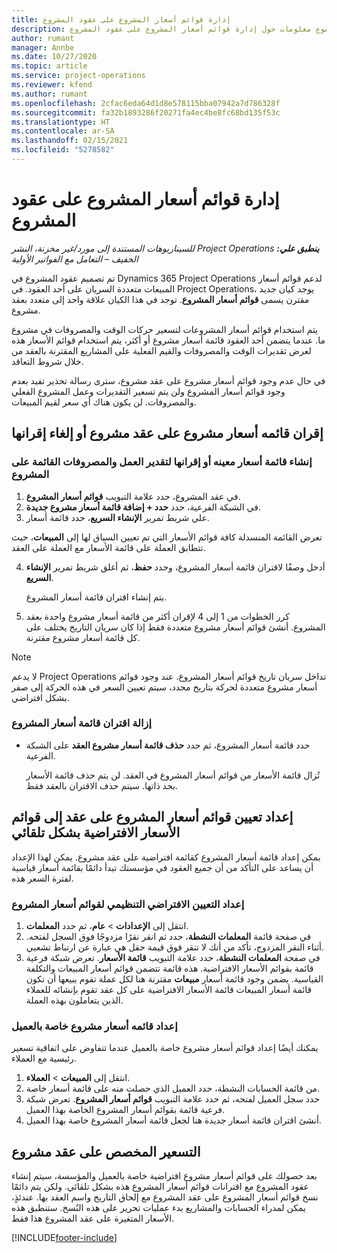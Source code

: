 ```yaml
---
title: إدارة قوائم أسعار المشروع على عقود المشروع
description: يقدم هذا الموضوع معلومات حول إدارة قوائم أسعار المشروع على عقود المشروع.
author: rumant
manager: Annbe
ms.date: 10/27/2020
ms.topic: article
ms.service: project-operations
ms.reviewer: kfend
ms.author: rumant
ms.openlocfilehash: 2cfac6eda64d1d8e578115bba07942a7d786328f
ms.sourcegitcommit: fa32b1893286f20271fa4ec4be8fc68bd135f53c
ms.translationtype: HT
ms.contentlocale: ar-SA
ms.lasthandoff: 02/15/2021
ms.locfileid: "5278582"
---
```

# <a name="manage-project-price-lists-on-project-contracts"></a>إدارة قوائم أسعار المشروع على عقود المشروع

_**ينطبق علي:** ‏‫Project Operations للسيناريوهات المستندة إلى مورد/غير مخزنة‬، ‏‫النشر الخفيف – التعامل مع الفواتير الأولية‬_

تم تصميم عقود المشروع في Dynamics 365 Project Operations لدعم قوائم أسعار المبيعات متعددة السريان على أحد العقود. في Project Operations، يوجد كيان جديد مقترن يسمى **قوائم أسعار المشروع**. توجد في هذا الكيان علاقة واحد إلى متعدد بعقد مشروع.

يتم استخدام قوائم أسعار المشروعات لتسعير حركات الوقت والمصروفات في مشروع ما. عندما يتضمن أحد العقود قائمة أسعار مشروع أو أكثر، يتم استخدام قوائم الأسعار هذه لعرض تقديرات الوقت والمصروفات والقيم الفعلية على المشاريع المقترنة بالعقد من خلال شروط التعاقد.

في حال عدم وجود قوائم أسعار مشروع على عقد مشروع، سترى رسالة تحذير تفيد بعدم وجود قوائم أسعار المشروع ولن يتم تسعير التقديرات وعمل المشروع الفعلي والمصروفات. لن يكون هناك أي سعر لقيم المبيعات.

## <a name="associate-or-unassociate-a-project-price-list-on-a-project-contract"></a>إقران قائمه أسعار  مشروع على عقد مشروع أو إلغاء إقرانها

### <a name="create-or-associate-a-specific-price-list-for-estimating-project-based-work-and-expenses"></a>إنشاء قائمة أسعار معينه أو إقرانها لتقدير العمل والمصروفات القائمة على المشروع

1. في عقد المشروع، حدد علامة التبويب **قوائم أسعار المشروع**.
2. في الشبكة الفرعية، حدد **حدد + إضافة قائمة أسعار مشروع جديدة**.
3. علي شريط تمرير **الإنشاء السريع**، حدد قائمة أسعار. 

  تعرض القائمة المنسدلة كافة قوائم الأسعار التي تم تعيين السياق لها إلى **المبيعات**، حيث تتطابق العملة على قائمة الأسعار مع العملة على العقد.
  
4. أدخل وصفًا لاقتران قائمة أسعار المشروع، وحدد **حفظ**، ثم أغلق شريط تمرير **الإنشاء السريع**.

   يتم إنشاء اقتران قائمة أسعار المشروع.
   
5. كرر الخطوات من 1 إلى 4 لإقران أكثر من قائمة أسعار مشروع واحدة بعقد المشروع. أنشئ قوائم أسعار مشروع متعددة فقط إذا كان سريان التاريخ يختلف على كل قائمة أسعار مشروع مقترنة.

> [!NOTE]
> لا يدعم Project Operations تداخل سريان تاريخ قوائم أسعار المشروع. عند وجود قوائم أسعار مشروع متعددة لحركة بتاريخ محدد، سيتم تعيين السعر في هذه الحركة إلى صفر بشكل افتراضي.

### <a name="remove-a-project-price-list-association"></a>إزالة اقتران قائمة أسعار المشروع

- حدد قائمة أسعار المشروع، ثم حدد **حذف قائمة أسعار مشروع العقد** على الشبكة الفرعية. 

  تُزال قائمة الأسعار من قوائم أسعار المشروع في العقد. لن يتم حذف قائمة الأسعار بحد ذاتها. سيتم حذف الاقتران بالعقد فقط.

## <a name="set-up-automatic-defaulting-of-project-price-lists-on-a-contract"></a>إعداد تعيين قوائم أسعار المشروع على عقد إلى قوائم الأسعار الافتراضية بشكل تلقائي

يمكن إعداد قائمة أسعار المشروع كقائمة افتراضية على عقد مشروع. يمكن لهذا الإعداد أن يساعد على التأكد من أن جميع العقود في مؤسستك تبدأ دائمًا بقائمة أسعار قياسية لفترة السعر هذه.

### <a name="set-up-the-organizational-default-for-project-price-lists"></a>إعداد التعيين الافتراضي التنظيمي لقوائم أسعار المشروع

1. انتقل إلى **الإعدادات** > **عام**، ثم حدد **المعلمات**.
2. في صفحة قائمة **المعلمات النشطة**، حدد ثم انقر نقرًا مزدوجًا فوق السجل لفتحه. أثناء النقر المزدوج، تأكد من أنك لا تنقر فوق قيمة حقل هي عبارة عن ارتباط تشعبي. 
3. في صفحة **المعلمات النشطة**، حدد علامة التبويب **قائمة الأسعار**. تعرض شبكة فرعية قائمة بقوائم الأسعار الافتراضية. هذه قائمة تتضمن قوائم أسعار المبيعات والتكلفة القياسية. يضمن وجود قائمة أسعار **مبيعات** مقترنة هنا لكل عملة تقوم ببيعها أن تكون قائمة أسعار المبيعات قائمة الأسعار الافتراضية على كل عقد تقوم بإنشائه للعملاء الذين يتعاملون بهذه العملة.

### <a name="set-up-a-customer-specific-project-price-list"></a>إعداد قائمه أسعار مشروع خاصة بالعميل

يمكنك أيضًا إعداد قوائم أسعار مشروع خاصة بالعميل عندما تتفاوض على اتفاقية تسعير رئيسية مع العملاء.

1. انتقل إلى **المبيعات** > **العملاء**.
2. من قائمة الحسابات النشطة، حدد العميل الذي حصلت منه على قائمة أسعار خاصة.
3. حدد سجل العميل لفتحه، ثم حدد علامة التبويب **قوائم أسعار المشروع**. تعرض شبكة فرعية قائمة بقوائم أسعار المشروع الخاصة بهذا العميل. 
4. أنشئ اقتران قائمة أسعار جديدة هنا لجعل قائمة أسعار المشروع خاصة بهذا العميل.

## <a name="custom-pricing-on-a-project-contract"></a>التسعير المخصص على عقد مشروع

بعد حصولك على قوائم أسعار مشروع افتراضية خاصة بالعميل والمؤسسة، سيتم إنشاء عقود المشروع مع اقترانات قوائم أسعار المشروع هذه بشكل تلقائي. ولكن يتم دائمًا نسخ قوائم أسعار المشروع على عقد المشروع مع إلحاق التاريخ واسم العقد بها. عندئذٍ، يمكن لمدراء الحسابات والمشاريع بدء عمليات تحرير على هذه النُسخ. ستنطبق هذه الأسعار المتغيرة على عقد المشروع هذا فقط.


[!INCLUDE[footer-include](../includes/footer-banner.md)]